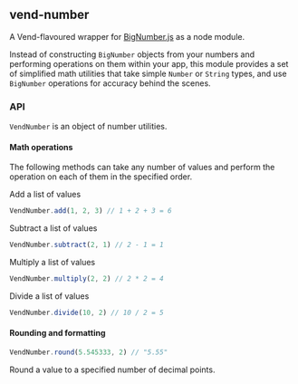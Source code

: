 vend-number
----------

A Vend-flavoured wrapper for [BigNumber.js](https://github.com/MikeMcl/bignumber.js/) as a node module.

Instead of constructing `BigNumber` objects from your numbers and performing operations on them within your app, this module provides a set of simplified math utilities that take simple `Number` or `String` types, and use `BigNumber` operations for accuracy behind the scenes.

### API

`VendNumber` is an object of number utilities.

#### Math operations

The following methods can take any number of values and perform the operation on each of them in the specified order.

Add a list of values

```js
VendNumber.add(1, 2, 3) // 1 + 2 + 3 = 6
```

Subtract a list of values

```js
VendNumber.subtract(2, 1) // 2 - 1 = 1
```

Multiply a list of values

```js
VendNumber.multiply(2, 2) // 2 * 2 = 4
```

Divide a list of values

```js
VendNumber.divide(10, 2) // 10 / 2 = 5
```

#### Rounding and formatting

```js
VendNumber.round(5.545333, 2) // "5.55"
```

Round a value to a specified number of decimal points.

